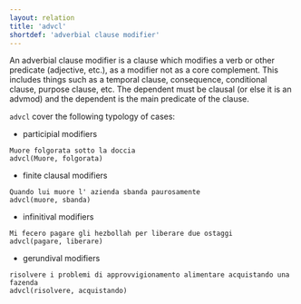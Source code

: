 ```yaml
---
layout: relation
title: 'advcl'
shortdef: 'adverbial clause modifier'
---
```


An adverbial clause modifier is a clause which modifies a verb or other predicate (adjective, etc.), as a modifier not as a core complement. This includes things such as a temporal clause, consequence, conditional clause, purpose clause, etc. The dependent must be clausal (or else it is an advmod) and the dependent is the main predicate of the clause.

`advcl` cover the following typology of cases:

* participial modifiers

~~~ sdparse
Muore folgorata sotto la doccia
advcl(Muore, folgorata)
~~~

* finite clausal modifiers

~~~ sdparse
Quando lui muore l' azienda sbanda paurosamente
advcl(muore, sbanda)
~~~

* infinitival modifiers

~~~ sdparse
Mi fecero pagare gli hezbollah per liberare due ostaggi
advcl(pagare, liberare)
~~~

* gerundival modifiers

~~~ sdparse
risolvere i problemi di approvvigionamento alimentare acquistando una fazenda
advcl(risolvere, acquistando)
~~~

